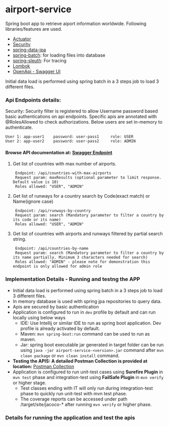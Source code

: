 # airport-service #
Spring boot app to retrieve aiport information worldwide.
Following libraries/features are used.
* [Actuator](https://docs.spring.io/spring-boot/docs/current/reference/htmlsingle/#production-ready)
* [Security](https://docs.spring.io/spring-security/reference/index.html)
* [spring-data-jpa](https://spring.io/projects/spring-data-jpa)
* [spring-batch](https://spring.io/projects/spring-batch): for loading files into database
* [spring-sleuth](https://spring.io/projects/spring-cloud-sleuth): For tracing
* [Lombok](https://projectlombok.org/)
* [OpenApi - Swagger UI](https://springdoc.org/)

Initial data load is performed using spring batch in a 3 steps job to load 3 different files.

### Api Endpoints details: ###
Security: Security filter is registered to allow Username password based basic authentications on api endpoints. Specific 
apis are annotated with @RolesAllowed to check authorizations. Below users are set in-memory to authenticate.
    
    User 1: app-user1    password: user-pass1     role: USER
    User 2: app-user2    password: user-pass2     role: ADMIN

#### Browse API documentation at: [Swagger Endpoint](http://localhost:8080/swagger-ui/index.html) ####
1. Get list of countries with max number of airports.

        Endpoint: /api/countries-with-max-airports
        Request param: maxResults (optional parameter to limit response. Default value is 10)
        Roles allowed: "USER", "ADMIN"
2. Get list of runways for a country search by Code(exact match) or Name(ignore case)
        
        Endpoint: /api/runways-by-country
        Request param: search (Mandatory parameter to filter a country by its code or its name)
        Roles allowed: "USER", "ADMIN"
3. Get list of countries with airports and runways filtered by partial search string.

        Endpoint: /api/countries-by-name
        Request param: search (Mandatory parameter to filter a country by its name partially. Minimum 3 characters needed for search)
        Roles allowed: "ADMIN" - please note for demonstration this endpoint is only allowed for admin role

### Implementation Details - Running and testng the APP ###
* Initial data load is performed using spring batch in a 3 steps job to load 3 different files.
* In memory database is used with spring jpa repositories to query data.
* Apis are secured by basic authentication
* Application is configured to run in `dev` profile by default and can run locally using below ways
  * IDE: Use Intellij or similar IDE to run as spring boot application. Dev profile is already activated by default.
  * Maven:  `mvn spring-boot:run` command can be used to run as maven.
  * Jar: spring boot executable jar generated in target folder can be run using `java -jar airport-service-<version>.jar` command
         after `mvn clean package` or `mvn clean install` command.
* **Testing the APIS: A detailed Postman Collection is provided at location:** [Postman Collection](src/test/resources/postman/airport-service.postman_collection.json)
* Application is configured to run unit-test cases using **Surefire Plugin** in `mvn test` phase and integration-test using **FailSafe Plugin** in `mvn verify` or higher stage.
  * Test classes ending with IT will only run during integration-test phase to quickly run unit-test with mvn test phase.
  * The coverage reports can be accessed under path /target/site/jacoco-* after running `mvn verify` or higher phase.
### Details for running the application and test the apis ###
